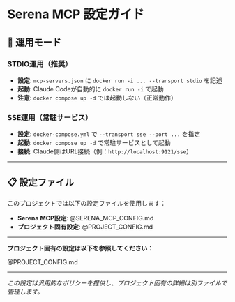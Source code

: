 # Serena MCP 設定ガイド

## 🚀 運用モード

### **STDIO運用（推奨）**
- **設定**: `mcp-servers.json` に `docker run -i ... --transport stdio` を記述
- **起動**: Claude Codeが自動的に `docker run -i` で起動
- **注意**: `docker compose up -d` では起動しない（正常動作）

### **SSE運用（常駐サービス）**
- **設定**: `docker-compose.yml` で `--transport sse --port ...` を指定
- **起動**: `docker compose up -d` で常駐サービスとして起動
- **接続**: Claude側はURL接続（例：`http://localhost:9121/sse`）

---

## 📋 設定ファイル

このプロジェクトでは以下の設定ファイルを使用します：

- **Serena MCP設定**: @SERENA_MCP_CONFIG.md
- **プロジェクト固有設定**: @PROJECT_CONFIG.md

---

**プロジェクト固有の設定は以下を参照してください：**

@PROJECT_CONFIG.md

---

*この設定は汎用的なポリシーを提供し、プロジェクト固有の詳細は別ファイルで管理します。*
